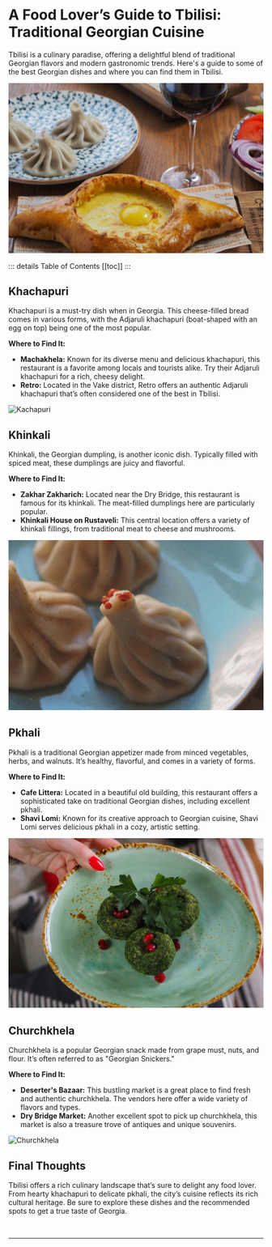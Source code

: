 # A Food Lover’s Guide to Tbilisi: Traditional Georgian Cuisine

Tbilisi is a culinary paradise, offering a delightful blend of traditional Georgian flavors and modern gastronomic trends. Here's a guide to some of the best Georgian dishes and where you can find them in Tbilisi.

![Georgian Cuisine](../../../assets/khachapuri-kinkhali-georgian-cuisine-landscape.jpg)

::: details Table of Contents
[[toc]]
:::
## Khachapuri

Khachapuri is a must-try dish when in Georgia. This cheese-filled bread comes in various forms, with the Adjaruli khachapuri (boat-shaped with an egg on top) being one of the most popular.

**Where to Find It:**

- **Machakhela:** Known for its diverse menu and delicious khachapuri, this restaurant is a favorite among locals and tourists alike. Try their Adjaruli khachapuri for a rich, cheesy delight.
- **Retro:** Located in the Vake district, Retro offers an authentic Adjaruli khachapuri that’s often considered one of the best in Tbilisi.

![Kachapuri](../../../assets/khachapuri.jpg)

## Khinkali

Khinkali, the Georgian dumpling, is another iconic dish. Typically filled with spiced meat, these dumplings are juicy and flavorful.

**Where to Find It:**

- **Zakhar Zakharich:** Located near the Dry Bridge, this restaurant is famous for its khinkali. The meat-filled dumplings here are particularly popular.
- **Khinkali House on Rustaveli:** This central location offers a variety of khinkali fillings, from traditional meat to cheese and mushrooms.

![Khinkali](../../../assets/kinkhali-georgian-cuisine-landscape.jpg)

## Pkhali

Pkhali is a traditional Georgian appetizer made from minced vegetables, herbs, and walnuts. It’s healthy, flavorful, and comes in a variety of forms.

**Where to Find It:**

- **Cafe Littera:** Located in a beautiful old building, this restaurant offers a sophisticated take on traditional Georgian dishes, including excellent pkhali.
- **Shavi Lomi:** Known for its creative approach to Georgian cuisine, Shavi Lomi serves delicious pkhali in a cozy, artistic setting.

![Pkhali](../../../assets/pkhali-georgian-cuisine-1-landscape.jpg)

## Churchkhela

Churchkhela is a popular Georgian snack made from grape must, nuts, and flour. It’s often referred to as "Georgian Snickers."

**Where to Find It:**

- **Deserter's Bazaar:** This bustling market is a great place to find fresh and authentic churchkhela. The vendors here offer a wide variety of flavors and types.
- **Dry Bridge Market:** Another excellent spot to pick up churchkhela, this market is also a treasure trove of antiques and unique souvenirs.

![Churchkhela](../../../assets/churchkhela-georgia.jpg)

## Final Thoughts

Tbilisi offers a rich culinary landscape that’s sure to delight any food lover. From hearty khachapuri to delicate pkhali, the city’s cuisine reflects its rich cultural heritage. Be sure to explore these dishes and the recommended spots to get a true taste of Georgia.

&nbsp;

-----
&nbsp;

<!--@include: @/services-block.md-->